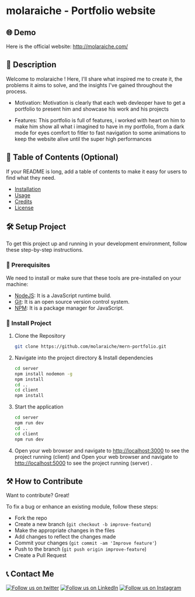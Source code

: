 # molaraiche - Portfolio website

## 🌐 Demo

Here is the official website: http://molaraiche.com/

## 📝 Description

Welcome to molaraiche ! Here, I'll share what inspired me to create it, the problems it aims to solve, and the insights I've gained throughout the process.

- Motivation:
  Motivation is clearly that each web devleoper have to get a portfolio to present him and showcase his work and his projects

- Features:
  This portfolio is full of features, i worked with heart on him to make him show all what i imagined to have in my portfolio, from a dark mode for eyes comfort to fitler to fast navigation to some animations to keep the website alive until the super high performances

## 📖 Table of Contents (Optional)

If your README is long, add a table of contents to make it easy for users to find what they need.

- [Installation](#installation)
- [Usage](#usage)
- [Credits](#credits)
- [License](#license)

## 🛠️ Setup Project

To get this project up and running in your development environment, follow these step-by-step instructions.

### 🍴 Prerequisites

We need to install or make sure that these tools are pre-installed on your machine:

- [NodeJS](https://nodejs.org/en/download/): It is a JavaScript runtime build.
- [Git](https://git-scm.com/downloads): It is an open source version control system.
- [NPM](https://docs.npmjs.com/): It is a package manager for JavaScript.

### 🚀 Install Project

1. Clone the Repository

   ```bash
   git clone https://github.com/molaraiche/mern-portfolio.git
   ```

2. Navigate into the project directory & Install dependencies

   ```bash
   cd server
   npm install nodemon -g
   npm install
   cd ..
   cd client
   npm install
   ```

3. Start the application

   ```bash
   cd server
   npm run dev
   cd ..
   cd client
   npm run dev
   ```

4. Open your web browser and navigate to <a href="http://localhost:3000" target="_blank">http://localhost:3000</a> to see the project running (client) and Open your web browser and navigate to <a href="http://localhost:5000" target="_blank">http://localhost:5000</a> to see the project running (server) .

## ⚒️ How to Contribute

Want to contribute? Great!

To fix a bug or enhance an existing module, follow these steps:

- Fork the repo
- Create a new branch (`git checkout -b improve-feature`)
- Make the appropriate changes in the files
- Add changes to reflect the changes made
- Commit your changes (`git commit -am 'Improve feature'`)
- Push to the branch (`git push origin improve-feature`)
- Create a Pull Request

## 📞 Contact Me

[![Follow us on twitter](https://img.shields.io/twitter/follow/molaraiche.svg?style=social)](https://twitter.com/intent/follow?screen_name=molaraiche)
[![Follow us on LinkedIn](https://img.shields.io/badge/LinkedIn-mohamedlaraiche-blue?style=flat&logo=linkedin&logoColor=b0c0c0&labelColor=363D44)](https://www.linkedin.com/company/mohamedlaraiche)
[![Follow us on Instagram](https://img.shields.io/badge/Instagram-molaraiche-grey?style=flat&logo=instagram&logoColor=b0c0c0&labelColor=8134af)](https://www.instagram.com/molaraiche)
